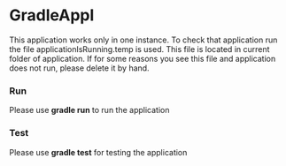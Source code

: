 # GradleAppl
This application works only in one instance. To check that application run the file
applicationIsRunning.temp is used. This file is located in current folder of application. If
for some reasons you see this file and application does not run, please delete it by hand.

### Run
Please use <b>gradle run</b> to run the application

### Test
Please use <b>gradle test</b> for testing the application

